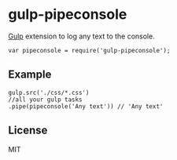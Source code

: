 gulp-pipeconsole
===========

[Gulp](https://github.com/wearefractal/gulp) extension to log any text to the console.

	var pipeconsole = require('gulp-pipeconsole');

Example
-------
	
	gulp.src('./css/*.css')
	//all your gulp tasks
	.pipe(pipeconsole('Any text')) // 'Any text'
	

License
-------

MIT